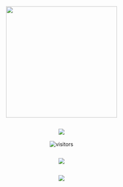 <p>
  <h1 align="center"><img align="center" height="300" src="https://user-images.githubusercontent.com/62818208/105779190-1d723f80-5f6e-11eb-8069-3222ccefc988.gif"/></h2>
</p>
<p>
  <h2 align="center"><img align="center" src="https://user-images.githubusercontent.com/62818208/105777867-71c7f000-5f6b-11eb-8c4e-70356d9e77c3.gif"/></h2>
</p>
<p>

<p align="center">
    <img align="center" alt="visitors" src="https://gpvc.arturio.dev/akira-trinity" />
</p>
<p>
  <h2 align="center"><img align="center" src="https://activity-graph.herokuapp.com/graph?username=akira-trinity&theme=rogue"/></h2>
</p>

<p>
  <h2 align="center"><img align="center" src="https://github-readme-stats.vercel.app/api?username=akira-trinity"/></h2>
</p>
